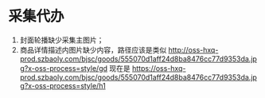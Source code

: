 # 采集代办
1. 封面轮播缺少采集主图片；
2. 商品详情描述内图片缺少内容，路径应该是类似
http://oss-hxq-prod.szbaoly.com/bjsc/goods/555070d1aff24d8ba8476cc77d9353da.jpg?x-oss-process=style/gd
现在是
https://oss-hxq-prod.szbaoly.com/bjsc/goods/555070d1aff24d8ba8476cc77d9353da.jpg?x-oss-process=style/h1